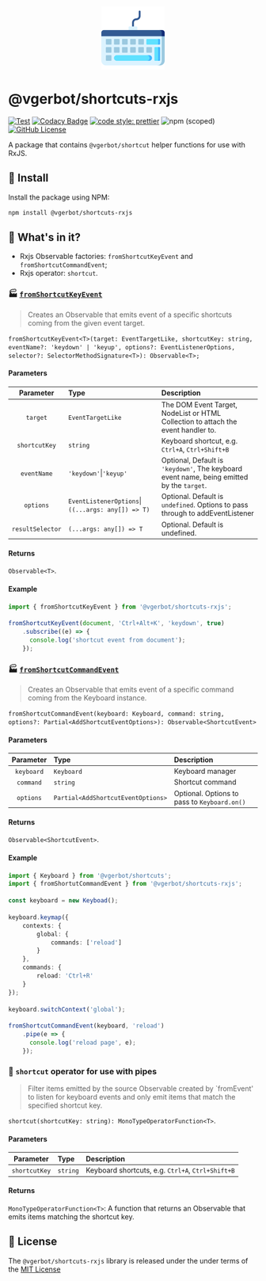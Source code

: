 <p align="center">
    <img src="https://github.com/vgerbot-libraries/shortcuts/raw/master/logo.png" width="128" height="128"/>
</p>

# @vgerbot/shortcuts-rxjs 

[![Test](https://github.com/y1j2x34/shortcuts/actions/workflows/runtest.yml/badge.svg)](https://github.com/y1j2x34/shortcuts/actions/workflows/runtest.yml)
[![Codacy Badge](https://api.codacy.com/project/badge/Grade/42d93433752e4bc290caa81857498ccc)](https://app.codacy.com/gh/y1j2x34/shortcuts?utm_source=github.com&utm_medium=referral&utm_content=y1j2x34/shortcuts&utm_campaign=Badge_Grade_Settings) 
[![code style: prettier](https://img.shields.io/badge/code_style-prettier-ff69b4.svg?style=flat-round)](https://github.com/prettier/prettier)
![npm (scoped)](https://img.shields.io/npm/v/@vgerbot/shortcuts-rxjs)
[![GitHub License](https://img.shields.io/badge/license-MIT-blue.svg)](https://github.com/y1j2x34/vgerbot-libraries/blob/master/LICENSE)

A package that contains `@vgerbot/shortcut` helper functions for use with RxJS.

## 🔌 Install

Install the package using NPM:

```bash
npm install @vgerbot/shortcuts-rxjs
```

## 💪 What's in it?

- Rxjs Observable factories: `fromShortcutKeyEvent` and `fromShortcutCommandEvent`;
- Rxjs operator: `shortcut`.

### 🏭 [`fromShortcutKeyEvent`](https://github.com/y1j2x34/shortcuts/blob/HEAD/packages/rxjs/src/fromShortcutKeyEvent.ts)

> Creates an Observable that emits event of a specific shortcuts coming from the given event target.
>

`fromShortcutKeyEvent<T>(target: EventTargetLike, shortcutKey: string, eventName?: 'keydown' | 'keyup', options?: EventListenerOptions, selector?: SelectorMethodSignature<T>): Observable<T>;`

#### Parameters

|    Parameter     | Type                                                   | Description                                                                               |
|:----------------:|:-------------------------------------------------------|:------------------------------------------------------------------------------------------|
|     `target`     | `EventTargetLike`                                      | The DOM Event Target, NodeList or HTML Collection to attach the event handler to.         |
|  `shortcutKey`   | `string`                                               | Keyboard shortcut, e.g. `Ctrl+A`, `Ctrl+Shift+B`                                          |
|   `eventName`    | `'keydown'`&#124;`'keyup'`                             | Optional, Default is `'keydown'`, The keyboard event name, being emitted by the `target`. |
|    `options`     | 	`EventListenerOptions`&#124;`((...args: any[]) => T)` | Optional. Default is `undefined`. Options to pass through to addEventListener             |
| `resultSelector` | `(...args: any[]) => T`                                | Optional. Default is undefined.                                                           |

#### Returns

`Observable<T>`.

#### Example

```ts
import { fromShortcutKeyEvent } from '@vgerbot/shortcuts-rxjs';

fromShortcutKeyEvent(document, 'Ctrl+Alt+K', 'keydown', true)
    .subscribe((e) => {
      console.log('shortcut event from document');
    });
```

### 🏭 [`fromShortcutCommandEvent`](https://github.com/y1j2x34/shortcuts/blob/HEAD/packages/rxjs/src/fromShortcutCommandEvent.ts)

> Creates an Observable that emits event of a specific command coming from the Keyboard instance.
>

`fromShortcutCommandEvent(keyboard: Keyboard, command: string, options?: Partial<AddShortcutEventOptions>): Observable<ShortcutEvent>`

#### Parameters

| Parameter  | Type                               | Description                                  |
|:----------:|:-----------------------------------|:---------------------------------------------|
| `keyboard` | `Keyboard`                         | Keyboard manager                             |
| `command`  | `string`                           | Shortcut command                             |
| `options`  | `Partial<AddShortcutEventOptions>` | Optional. Options to pass to `Keyboard.on()` |

#### Returns

`Observable<ShortcutEvent>`.

#### Example

```ts
import { Keyboard } from '@vgerbot/shortcuts';
import { fromShortutCommandEvent } from '@vgerbot/shortcuts-rxjs';

const keyboard = new Keyboad();

keyboard.keymap({
    contexts: {
        global: {
            commands: ['reload']
        }
    },
    commands: {
        reload: 'Ctrl+R'
    }
});

keyboard.switchContext('global');

fromShortcutCommandEvent(keyboard, 'reload')
    .pipe(e => {
      console.log('reload page', e);
    });

```

### 🌈 `shortcut` operator for use with pipes

> Filter items emitted by the source Observable created by `fromEvent' to listen for keyboard events and only emit items that match the specified shortcut key.
> 

`shortcut(shortcutKey: string): MonoTypeOperatorFunction<T>`.

#### Parameters

|   Parameter   | Type     | Description                                       |
|:-------------:|:---------|:--------------------------------------------------|
| `shortcutKey` | `string` | Keyboard shortcuts, e.g. `Ctrl+A`, `Ctrl+Shift+B` |

#### Returns

`MonoTypeOperatorFunction<T>`: A function that returns an Observable that emits items matching the shortcut key.

## 📘 License

The `@vgerbot/shortcuts-rxjs` library is released under the under terms of the [MIT License](../../LICENSE)
